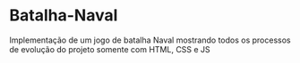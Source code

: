 # Batalha-Naval
Implementação de um jogo de batalha Naval mostrando todos os processos de evolução do projeto somente com HTML, CSS e JS
